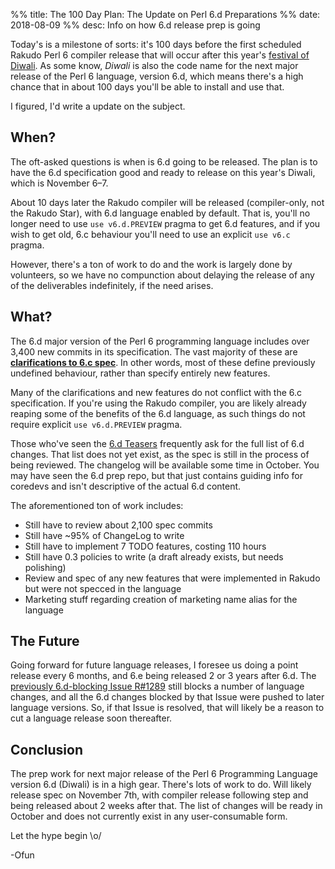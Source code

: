 %% title: The 100 Day Plan: The Update on Perl 6.d Preparations
%% date: 2018-08-09
%% desc: Info on how 6.d release prep is going

Today's is a milestone of sorts: it's 100 days before the first scheduled Rakudo Perl 6 compiler release that will occur after this year's [festival of Diwali](https://en.wikipedia.org/wiki/Diwali). As some know, *Diwali* is also the code name for
the next major release of the Perl&nbsp;6 language, version 6.d, which means there's
a high chance that in about 100 days you'll be able to install and use that.

I figured, I'd write a update on the subject.

## When?

The oft-asked questions is when is 6.d going to be released. The plan is to have the 6.d specification good and ready to release on this year's Diwali,
which is November 6–7.

About 10 days later the Rakudo compiler will be
released (compiler-only, not the Rakudo Star),
with 6.d language enabled by default. That is, you'll no longer
need to use `use v6.d.PREVIEW` pragma to get 6.d features, and if you wish to
get old, 6.c behaviour you'll need to use an explicit `use v6.c` pragma.

However, there's a ton of work to do and the work is largely done by volunteers, so we have no compunction about delaying the release of any of the
deliverables indefinitely, if the need arises.

## What?

The 6.d major version of the Perl&nbsp;6 programming language includes over 3,400 new commits
in its specification. The vast majority of these are [**clarifications to 6.c spec**](https://rakudo.party/post/Perl6-On-Specs-Versioning-Changes-And-Breakage). In other words, most of these define previously undefined
behaviour, rather than specify entirely new features.

Many of the clarifications and new features do not conflict with the 6.c
specification. If you're using the Rakudo compiler, you are likely already
reaping some of the benefits of the 6.d language, as such things do not require
explicit `use v6.d.PREVIEW` pragma.

Those who've seen the [6.d Teasers](https://marketing.perl6.org/) frequently
ask for the full list of 6.d changes. That list does not yet exist, as the spec
is still in the process of being reviewed. The changelog will be available some time in October. You may have seen the 6.d prep repo, but that just contains guiding info for coredevs and isn't descriptive of the actual 6.d content.

The aforementioned ton of work includes:

- Still have to review about 2,100 spec commits
- Still have ~95% of ChangeLog to write
- Still have to implement 7 TODO features, costing 110 hours
- Still have 0.3 policies to write (a draft already exists, but needs polishing)
- Review and spec of any new features that were implemented in Rakudo but were not specced in the language
- Marketing stuff regarding creation of marketing name alias for the language

## The Future

Going forward for future language releases, I foresee us doing a point release
every 6 months, and 6.e being released 2 or 3 years after 6.d. The [previously
6.d-blocking Issue R#1289](https://github.com/rakudo/rakudo/issues/1289) still
blocks a number of language changes, and all the 6.d changes blocked by
that Issue were pushed to later language versions. So, if that Issue is
resolved, that will likely be a reason to cut a language release soon
thereafter.

## Conclusion

The prep work for next major release of the Perl 6 Programming Language
version 6.d (Diwali) is in a high gear. There's lots of work to do. Will likely
release spec on November 7th, with compiler release following step and being released about 2 weeks after that. The list of changes will be ready in October
and does not currently exist in any user-consumable form.

Let the hype begin \o/

-Ofun
